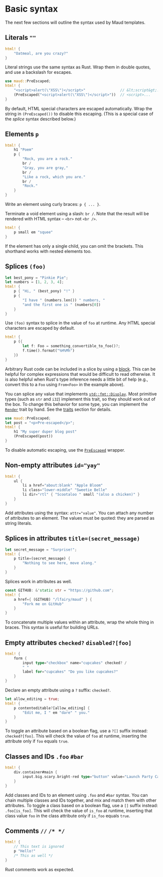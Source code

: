 # Basic syntax

The next few sections will outline the syntax used by Maud templates.

## Literals `""`

```rust
html! {
    "Oatmeal, are you crazy?"
}
```

Literal strings use the same syntax as Rust. Wrap them in double quotes, and use a backslash for escapes.

```rust
use maud::PreEscaped;
html! {
    "<script>alert(\"XSS\")</script>"                // &lt;script&gt;...
    (PreEscaped("<script>alert(\"XSS\")</script>"))  // <script>...
}
```

By default, HTML special characters are escaped automatically. Wrap the string in `(PreEscaped())` to disable this escaping. (This is a special case of the *splice* syntax described below.)

## Elements `p`

```rust
html! {
    h1 "Poem"
    p {
        "Rock, you are a rock."
        br /
        "Gray, you are gray,"
        br /
        "Like a rock, which you are."
        br /
        "Rock."
    }
}
```

Write an element using curly braces: `p { ... }`.

Terminate a void element using a slash: `br /`. Note that the result will be rendered with HTML syntax – `<br>` not `<br />`.

```rust
html! {
    p small em "squee"
}
```

If the element has only a single child, you can omit the brackets. This shorthand works with nested elements too.

## Splices `(foo)`

```rust
let best_pony = "Pinkie Pie";
let numbers = [1, 2, 3, 4];
html! {
    p { "Hi, " (best_pony) "!" }
    p {
        "I have " (numbers.len()) " numbers, "
        "and the first one is " (numbers[0])
    }
}
```

Use `(foo)` syntax to splice in the value of `foo` at runtime. Any HTML special characters are escaped by default.

```rust
html! {
    p ({
        let f: Foo = something_convertible_to_foo()?;
        f.time().format("%H%Mh")
    })
}
```

Arbitrary Rust code can be included in a slice by using a [block](https://doc.rust-lang.org/reference.html#block-expressions). This can be helpful for complex expressions that would be difficult to read otherwise. It is also helpful when Rust's type inference needs a little bit of help (e.g., convert this to a `Foo` using `From<Foo>` in the example above).

You can splice any value that implements [`std::fmt::Display`][Display]. Most primitive types (such as `str` and `i32`) implement this trait, so they should work out of the box. To change this behavior for some type, you can implement the [`Render`][Render] trait by hand. See the [traits](./traits.md) section for details.

[Display]: http://doc.rust-lang.org/std/fmt/trait.Display.html
[Render]: https://docs.rs/maud/*/maud/trait.Render.html

```rust
use maud::PreEscaped;
let post = "<p>Pre-escaped</p>";
html! {
    h1 "My super duper blog post"
    (PreEscaped(post))
}
```

To disable automatic escaping, use the [`PreEscaped`][PreEscaped] wrapper.

[PreEscaped]: https://docs.rs/maud/*/maud/struct.PreEscaped.html

## Non-empty attributes `id="yay"`

```rust
html! {
    ul {
        li a href="about:blank" "Apple Bloom"
        li class="lower-middle" "Sweetie Belle"
        li dir="rtl" { "Scootaloo " small "(also a chicken)" }
    }
}
```

Add attributes using the syntax: `attr="value"`. You can attach any number of attributes to an element. The values must be quoted: they are parsed as string literals.

## Splices in attributes `title=(secret_message)`

```rust
let secret_message = "Surprise!";
html! {
    p title=(secret_message) {
        "Nothing to see here, move along."
    }
}
```

Splices work in attributes as well.

```rust
const GITHUB: &'static str = "https://github.com";
html! {
    a href={ (GITHUB) "/lfairy/maud" } {
        "Fork me on GitHub"
    }
}
```

To concatenate multiple values within an attribute, wrap the whole thing in braces. This syntax is useful for building URLs.

## Empty attributes `checked?` `disabled?[foo]`

```rust
html! {
    form {
        input type="checkbox" name="cupcakes" checked? /
        " "
        label for="cupcakes" "Do you like cupcakes?"
    }
}
```

Declare an empty attribute using a `?` suffix: `checked?`.

```rust
let allow_editing = true;
html! {
    p contenteditable?[allow_editing] {
        "Edit me, I " em "dare" " you."
    }
}
```

To toggle an attribute based on a boolean flag, use a `?[]` suffix instead: `checked?[foo]`. This will check the value of `foo` at runtime, inserting the attribute only if `foo` equals `true`.

## Classes and IDs `.foo` `#bar`

```rust
html! {
    div.container#main {
        input.big.scary.bright-red type="button" value="Launch Party Cannon" /
    }
}
```

Add classes and IDs to an element using `.foo` and `#bar` syntax. You can chain multiple classes and IDs together, and mix and match them with other attributes. To toggle a class based on a boolean flag, use a `[]` suffix instead: `.foo[is_foo]`. This will check the value of `is_foo` at runtime, inserting that class value `foo` in the class attribute only if `is_foo` equals `true`.

## Comments `//` `/* */`

```rust
html! {
    // This text is ignored
    p "Hello!"
    /* This as well */
}
```

Rust comments work as expected.

